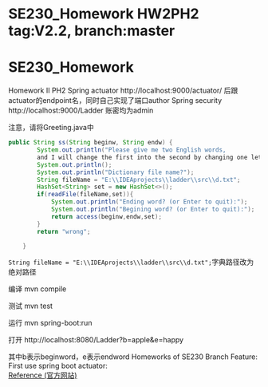 # SE230_Homework  HW2PH2 tag:V2.2, branch:master
# SE230_Homework
Homework Ⅱ PH2
Spring actuator
http://localhost:9000/actuator/  后跟actuator的endpoint名，同时自己实现了端口author
Spring security
http://localhost:9000/Ladder
账密均为admin


注意，请将Greeting.java中
````java
public String ss(String beginw, String endw) {
        System.out.println("Please give me two English words, 
        and I will change the first into the second by changing one letter at a time");
        System.out.println();
        System.out.println("Dictionary file name?");
        String fileName = "E:\\IDEAprojects\\ladder\\src\\d.txt";
        HashSet<String> set = new HashSet<>();
        if(readFile(fileName,set)){
            System.out.println("Ending word? (or Enter to quit):");
            System.out.println("Begining word? (or Enter to quit):");
            return access(beginw,endw,set);
        }
        return "wrong";

    }
````
`String fileName = "E:\\IDEAprojects\\ladder\\src\\d.txt";`字典路径改为绝对路径

编译 mvn compile

测试 mvn test

运行 mvn spring-boot:run

打开 http://localhost:8080/Ladder?b=apple&e=happy

其中b表示beginword，e表示endword
Homeworks of SE230
Branch Feature: First use spring boot actuator:  
[Reference (官方网站)](https://spring.io/guides/gs/actuator-service/#scratch)
